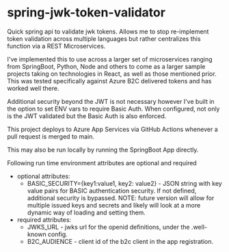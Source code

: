 # spring-jwk-token-validator
Quick spring api to validate jwk tokens.  Allows me to stop re-implement token validation across multiple languages but rather centralizes this function via a REST Microservices.

I've implemented this to use across a larger set of microservices ranging from SpringBoot, Python, Node and others to come as a larger sample projects taking on technologies in React, as well as those mentioned prior.  This was tested specifically against Azure B2C delivered tokens and has worked well there.

Additional security beyond the JWT is not necessary however I've built in the option to set ENV vars to require Basic Auth.  When configured, not only is the JWT validated but the Basic Auth is also enforced.

This project deploys to Azure App Services via GitHub Actions whenever a pull request is merged to main.

This may also be run locally by running the SpringBoot App directly.

Following run time environment attributes are optional and required
* optional attributes:
  * BASIC_SECURITY={key1:value1, key2: value2} - JSON string with key value pairs for BASIC authentication security.  If not defined, additional security is bypassed.
NOTE: future version will allow for multiple issued keys and secrets and likely will look at a more dynamic way of loading and setting them.
* required attributes:
  * JWKS_URL - jwks url for the openid definitions, under the .well-known config.
  * B2C_AUDIENCE - client id of the b2c client in the app registration.
